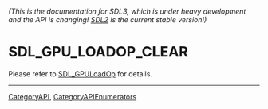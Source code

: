 ###### (This is the documentation for SDL3, which is under heavy development and the API is changing! [SDL2](https://wiki.libsdl.org/SDL2/) is the current stable version!)
# SDL_GPU_LOADOP_CLEAR

Please refer to [SDL_GPULoadOp](SDL_GPULoadOp) for details.

----
[CategoryAPI](CategoryAPI), [CategoryAPIEnumerators](CategoryAPIEnumerators)

